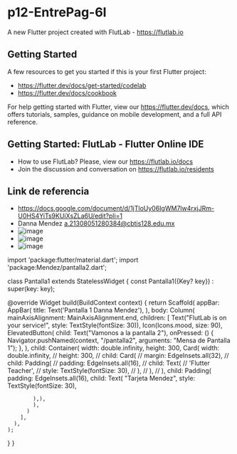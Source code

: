 # p12-EntrePag-6I

A new Flutter project created with FlutLab - https://flutlab.io

## Getting Started

A few resources to get you started if this is your first Flutter project:

- https://flutter.dev/docs/get-started/codelab
- https://flutter.dev/docs/cookbook

For help getting started with Flutter, view our
https://flutter.dev/docs, which offers tutorials,
samples, guidance on mobile development, and a full API reference.

## Getting Started: FlutLab - Flutter Online IDE

- How to use FlutLab? Please, view our https://flutlab.io/docs
- Join the discussion and conversation on https://flutlab.io/residents
  
## Link de referencia
- https://docs.google.com/document/d/1jTloUy06IgWM7lw4rxjJRm-U0HS4YiTs9KUiXsZLa6U/edit?pli=1
- Danna Mendez a.21308051280384@cbtis128.edu.mx
- ![image](https://github.com/MendezD128/p12-EntrePag-6I/assets/143744206/074ce26e-c4d3-4f00-8b74-d94e9eb2bedc)
- ![image](https://github.com/MendezD128/p12-EntrePag-6I/assets/143744206/b256695a-265f-4bf6-832e-ddd61d8b8229)
- ![image](https://github.com/MendezD128/p12-EntrePag-6I/assets/143744206/5517bb8a-2af4-426d-b620-25e58b216209)



import 'package:flutter/material.dart';
import 'package:Mendez/pantalla2.dart';

class Pantalla1 extends StatelessWidget {
  const Pantalla1({Key? key}) : super(key: key);

  @override
  Widget build(BuildContext context) {
    return Scaffold(
      appBar: AppBar(
        title: Text('Pantalla 1 Danna Mendez'),
      ),
      body: Column(
        mainAxisAlignment: MainAxisAlignment.end,
        children: <Widget>[
          Text("FlutLab is on your service!", style: TextStyle(fontSize: 30)),
          Icon(Icons.mood, size: 90),
          ElevatedButton(
            child: Text("Vamonos a la pantalla 2"),
            onPressed: () {
              Navigator.pushNamed(context, "/pantalla2",
                  arguments: "Mensa de Pantalla 1");
            },
          ),
          child: Container(
          width: double.infinity,
          height: 300,
          Card(
            width: double.infinity,
        //   height: 300,
        //   child: Card(
        //     margin: EdgeInsets.all(32),
        //     child: Padding(
        //       padding: EdgeInsets.all(16),
        //       child: Text(
        //         'Flutter Teacher',
        //         style: TextStyle(fontSize: 30),
        //       ),
        //     ),
        //   ),
            child: Padding(
              padding: EdgeInsets.all(16),
              child: Text(
                "Tarjeta Mendez",
                style: TextStyle(fontSize: 30),
              
            ),),
            ),
          )
        ],
      ),
    );
  }
}

